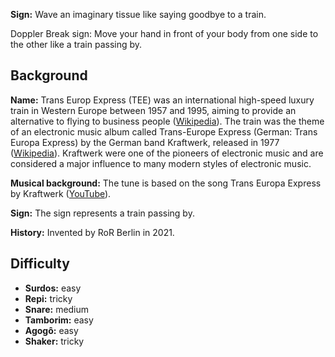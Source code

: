 **Sign:** Wave an imaginary tissue like saying goodbye to a train.

Doppler Break sign: Move your hand in front of your body from one side to the
other like a train passing by.

## Background

**Name:** Trans Europ Express (TEE) was an international high-speed luxury train
in Western Europe between 1957 and 1995, aiming to provide an alternative to
flying to business people
([Wikipedia](https://en.wikipedia.org/wiki/Trans_Europ_Express)). The train was
the theme of an electronic music album called Trans-Europe Express (German:
Trans Europa Express) by the German band Kraftwerk, released in 1977
([Wikipedia](https://en.wikipedia.org/wiki/Trans-Europe_Express_(album))).
Kraftwerk were one of the pioneers of electronic music and are considered a
major influence to many modern styles of electronic music.

**Musical background:** The tune is based on the song Trans Europa Express by
Kraftwerk ([YouTube](https://www.youtube.com/watch?v=XMVokT5e0zs)).

**Sign:** The sign represents a train passing by.

**History:** Invented by RoR Berlin in 2021.

## Difficulty

* **Surdos:** easy
* **Repi:** tricky
* **Snare:** medium
* **Tamborim:** easy
* **Agogô:** easy
* **Shaker:** tricky
